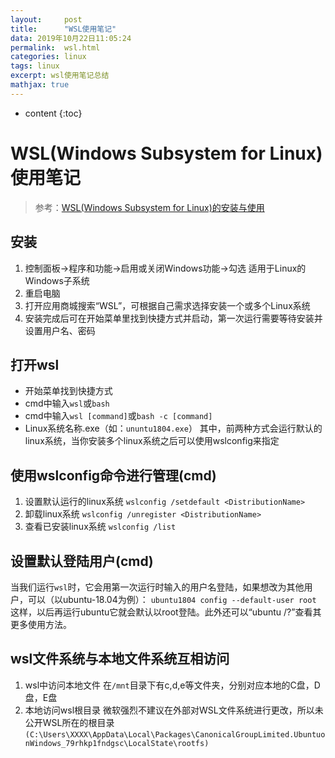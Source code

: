```yaml
---
layout:     post
title:      "WSL使用笔记"
data: 2019年10月22日11:05:24
permalink:  wsl.html
categories: linux
tags: linux
excerpt: wsl使用笔记总结
mathjax: true
---
```


* content
{:toc}

# WSL(Windows Subsystem for Linux)使用笔记
> 参考：[WSL(Windows Subsystem for Linux)的安装与使用](https://www.jianshu.com/p/1da2ef53497e)

## 安装
1. 控制面板->程序和功能->启用或关闭Windows功能->勾选 适用于Linux的Windows子系统
2. 重启电脑
3. 打开应用商城搜索“WSL”，可根据自己需求选择安装一个或多个Linux系统
4. 安装完成后可在开始菜单里找到快捷方式并启动，第一次运行需要等待安装并设置用户名、密码
## 打开wsl
- 开始菜单找到快捷方式
- cmd中输入`wsl`或`bash`
- cmd中输入`wsl [command]`或`bash -c [command]`
- Linux系统名称.exe（如：`ununtu1804.exe`）
其中，前两种方式会运行默认的linux系统，当你安装多个linux系统之后可以使用wslconfig来指定
## 使用wslconfig命令进行管理(cmd)
1. 设置默认运行的linux系统
   `wslconfig /setdefault <DistributionName>`
2. 卸载linux系统
   `wslconfig /unregister <DistributionName>`
3. 查看已安装linux系统
   `wslconfig /list`

## 设置默认登陆用户(cmd)
当我们运行`wsl`时，它会用第一次运行时输入的用户名登陆，如果想改为其他用户，可以（以ubuntu-18.04为例）：
`ubuntu1804 config --default-user root`
这样，以后再运行ubuntu它就会默认以root登陆。此外还可以“ubuntu /?”查看其更多使用方法。

## wsl文件系统与本地文件系统互相访问
1. wsl中访问本地文件
   在`/mnt`目录下有c,d,e等文件夹，分别对应本地的C盘，D盘，E盘
2. 本地访问wsl根目录
微软强烈不建议在外部对WSL文件系统进行更改，所以未公开WSL所在的根目录
`(C:\Users\XXXX\AppData\Local\Packages\CanonicalGroupLimited.UbuntuonWindows_79rhkp1fndgsc\LocalState\rootfs)`


